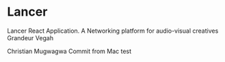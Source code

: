# Lancer
Lancer React Application. A Networking platform for audio-visual creatives
Grandeur Vegah

Christian Mugwagwa
Commit from Mac test
